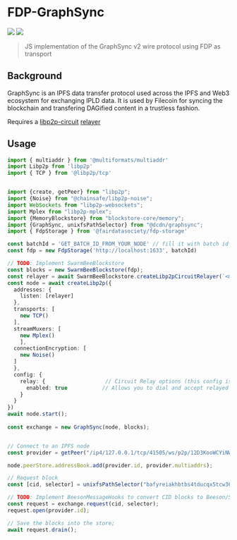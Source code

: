 # FDP-GraphSync

![](https://img.shields.io/badge/made%20by-Myel-blue)
![](https://img.shields.io/github/license/myelnet/js-graphsync?color=green)

> JS implementation of the GraphSync v2 wire protocol using FDP as transport

## Background

GraphSync is an IPFS data transfer protocol used across the IPFS and Web3 ecosystem for exchanging
IPLD data. It is used by Filecoin for syncing the blockchain and transfering DAGified content
in a trustless fashion.

Requires a [libp2p-circuit](https://github.com/libp2p/js-libp2p/blob/633d4a9740ea02e32c0bb290c0a3958b68f181e9/src/circuit/README.md) [relayer](https://github.com/libp2p/js-libp2p/blob/633d4a9740ea02e32c0bb290c0a3958b68f181e9/doc/CONFIGURATION.md#setup-with-relay)


## Usage

```ts
import { multiaddr } from '@multiformats/multiaddr'
import Libp2p from 'libp2p'
import { TCP } from '@libp2p/tcp'


import {create, getPeer} from "libp2p";
import {Noise} from "@chainsafe/libp2p-noise";
import WebSockets from "libp2p-websockets";
import Mplex from "libp2p-mplex";
import {MemoryBlockstore} from "blockstore-core/memory";
import {GraphSync, unixfsPathSelector} from "@dcdn/graphsync";
import { FdpStorage } from '@fairdatasociety/fdp-storage'

const batchId = 'GET_BATCH_ID_FROM_YOUR_NODE' // fill it with batch id from your Bee node
const fdp = new FdpStorage('http://localhost:1633', batchId)

// TODO: Implement SwarmBeeBlockstore
const blocks = new SwarmBeeBlockstore(fdp);
const relayer = await SwarmBeeBlockstore.createLibp2pCircuitRelayer(`<multiaddr>`)
const node = await createLibp2p({
  addresses: {
    listen: [relayer]
  },
  transports: [
    new TCP()
  ],
  streamMuxers: [
    new Mplex()
    ],
  connectionEncryption: [
    new Noise()
  ]
  },
  config: {
    relay: {                   // Circuit Relay options (this config is part of libp2p core configurations)
      enabled: true           // Allows you to dial and accept relayed connections. Does not make you a relay.
    }
  }
})
await node.start();
    
const exchange = new GraphSync(node, blocks);


// Connect to an IPFS node
const provider = getPeer("/ip4/127.0.0.1/tcp/41505/ws/p2p/12D3KooWCYiNWNDoprcW74NVCEKaMhSbrfMvY4JEMfWrV1JamSsA");

node.peerStore.addressBook.add(provider.id, provider.multiaddrs);

// Request block
const [cid, selector] = unixfsPathSelector("bafyreiakhbtbs4tducqx5tcw36kdwodl6fdg43wnqaxmm64acckxhakeua/Cat.jpg");

// TODO: Implement BeesonMessageHooks to convert CID blocks to Beeson/SoCs or feeds
const request = exchange.request(cid, selector);
request.open(provider.id);

// Save the blocks into the store;
await request.drain();

```


